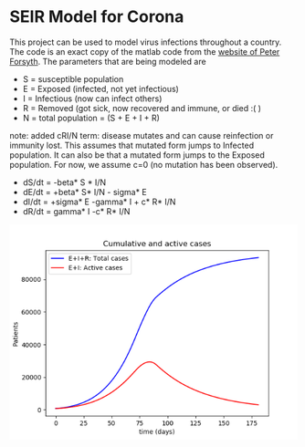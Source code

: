 # SEIR Model for Corona
This project can be used to model virus infections throughout a country. The code is an exact copy of the matlab code 
from the [website of Peter Forsyth](https://cs.uwaterloo.ca/~paforsyt/SEIR.html). The parameters that are being modeled 
are 

* S = susceptible population
* E = Exposed (infected, not yet infectious)
* I = Infectious (now can infect others)
* R = Removed (got sick, now recovered and immune, or died :( )
* N = total population = (S + E + I + R)


note: added cRI/N term:  disease mutates and can cause reinfection or immunity lost. This assumes that mutated form 
jumps to Infected population. It can also be that a mutated form jumps to the Exposed population. For now, we assume 
c=0 (no mutation has been observed).
  
* dS/dt = -beta* S * I/N
* dE/dt = +beta* S* I/N - sigma* E
* dI/dt = +sigma* E -gamma* I + c* R* I/N
* dR/dt = gamma* I -c* R* I/N

![example output](output/total_cases.png)
